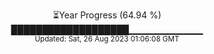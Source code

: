 <p align="center">
⏳Year Progress (64.94 %) <br>
███████████████████▁▁▁▁▁▁▁▁▁▁▁ <br>
<sub>Updated: Sat, 26 Aug 2023 01:06:08 GMT</sub>
</p>

